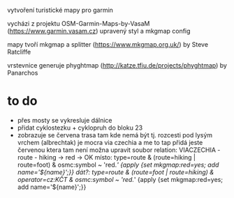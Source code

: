 vytvoření turistické mapy pro garmin

vycházi z projektu OSM-Garmin-Maps-by-VasaM (https://www.garmin.vasam.cz)
upravený styl a mkgmap config

mapy tvoří mkgmap a splitter (https://www.mkgmap.org.uk/) by Steve Ratcliffe

vrstevnice generuje phyghtmap (http://katze.tfiu.de/projects/phyghtmap) by Panarchos

# to do
- přes mosty se vykresluje dálnice
- přidat cyklostezku + cyklopruh do bloku 23
- zobrazuje se červena trasa tam kde nemá být tj. rozcesti pod lysým vrchem (albrechtak) je mocra via czechia a me to tap přidá jeste červenou ktera tam není
    možna upravit soubor relation:
      VIACZECHIA - route - hiking -> red -> OK
    místo:
        type=route & (route=hiking | route=foot) & osmc:symbol ~ 'red.*' {apply {set mkgmap:red=yes; add name='${name}';}}
    dát?:
        type=route & (route=foot | route=hiking) & operator=cz:KČT & osmc:symbol ~ 'red.*' {apply {set mkgmap:red=yes; add name='${name}';}}
